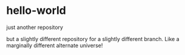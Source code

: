 hello-world
===========

just another repository

but a slightly different repository for a slightly different branch. Like a marginally different alternate universe!
